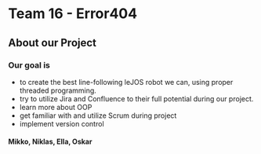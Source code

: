 # Team 16 - Error404

## About our Project

### Our goal is 
- to create the best line-following leJOS robot we can, using proper threaded programming.
- try to utilize Jira and Confluence to their full potential during our project.
- learn more about OOP
- get familiar with and utilize Scrum during project
- implement version control

#### Mikko, Niklas, Ella, Oskar
